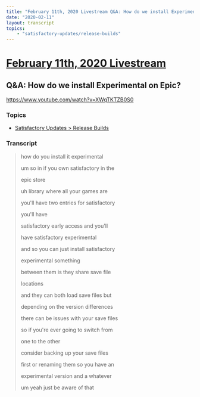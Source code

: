 ```yaml
---
title: "February 11th, 2020 Livestream Q&A: How do we install Experimental on Epic?"
date: "2020-02-11"
layout: transcript
topics:
    - "satisfactory-updates/release-builds"
---
```

# [February 11th, 2020 Livestream](../2020-02-11.md)
## Q&A: How do we install Experimental on Epic?
https://www.youtube.com/watch?v=XWqTKTZB0S0

### Topics
* [Satisfactory Updates > Release Builds](../topics/satisfactory-updates/release-builds.md)

### Transcript

> how do you install it experimental
>
> um so in if you own satisfactory in the
>
> epic store
>
> uh library where all your games are
>
> you'll have two entries for satisfactory
>
> you'll have
>
> satisfactory early access and you'll
>
> have satisfactory experimental
>
> and so you can just install satisfactory
>
> experimental something
>
> between them is they share save file
>
> locations
>
> and they can both load save files but
>
> depending on the version differences
>
> there can be issues with your save files
>
> so if you're ever going to switch from
>
> one to the other
>
> consider backing up your save files
>
> first or renaming them so you have an
>
> experimental version and a whatever
>
> um yeah just be aware of that
